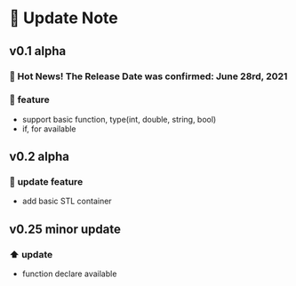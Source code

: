 # :rocket: Update Note

## v0.1 alpha

### :mega: Hot News! The Release Date was confirmed: June 28rd, 2021

### :pencil: **feature**

- support basic function, type(int, double, string, bool)
- if, for available

## v0.2 alpha

### :pencil: **update feature**

- add basic STL container

## v0.25 minor update

### :arrow_up: **update**

- function declare available
